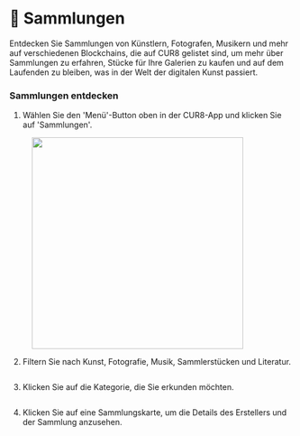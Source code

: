 # 💎 Sammlungen

Entdecken Sie Sammlungen von Künstlern, Fotografen, Musikern und mehr auf verschiedenen Blockchains, die auf CUR8 gelistet sind, um mehr über Sammlungen zu erfahren, Stücke für Ihre Galerien zu kaufen und auf dem Laufenden zu bleiben, was in der Welt der digitalen Kunst passiert.

### Sammlungen entdecken&#x20;

1. Wählen Sie den 'Menü'-Button oben in der CUR8-App und klicken Sie auf 'Sammlungen'.

<figure><img src="../.gitbook/assets/Screenshot 2025-01-13 at 14.33.50.png" alt="" width="375"><figcaption></figcaption></figure>

2. Filtern Sie nach Kunst, Fotografie, Musik, Sammlerstücken und Literatur.

<figure><img src="../.gitbook/assets/Screenshot 2025-01-03 at 14.08.33.png" alt=""><figcaption></figcaption></figure>

3. Klicken Sie auf die Kategorie, die Sie erkunden möchten.

<figure><img src="../.gitbook/assets/Screenshot 2025-01-03 at 14.11.51.png" alt=""><figcaption></figcaption></figure>

4. Klicken Sie auf eine Sammlungskarte, um die Details des Erstellers und der Sammlung anzusehen.

<figure><img src="../.gitbook/assets/Screenshot 2025-01-03 at 14.15.40.png" alt=""><figcaption></figcaption></figure>